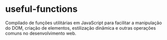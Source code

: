 # useful-functions
Compilado de funções utilitárias em JavaScript para facilitar a manipulação do DOM, criação de elementos, estilização dinâmica e outras operações comuns no desenvolvimento web.
